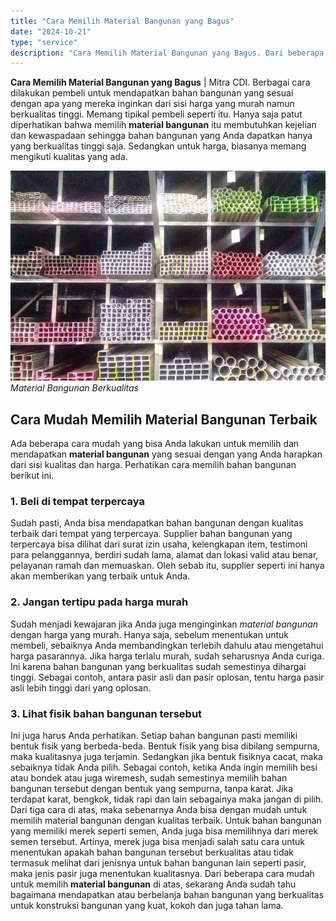 ```yaml
---
title: "Cara Memilih Material Bangunan yang Bagus"
date: "2024-10-21"
type: "service"
description: "Cara Memilih Material Bangunan yang Bagus. Dari beberapa cara mudah untuk memilih **material bangunan** di atas, sekarang Anda sudah tahu bagaimana mendapatk..."
---
```


**Cara Memilih Material Bangunan yang Bagus** | Mitra CDI. Berbagai cara dilakukan pembeli untuk mendapatkan bahan bangunan yang sesuai dengan apa yang mereka inginkan dari sisi harga yang murah namun berkualitas tinggi. Memang tipikal pembeli seperti itu. Hanya saja patut diperhatikan bahwa memilih **material bangunan** itu membutuhkan kejelian dan kewaspadaan sehingga bahan bangunan yang Anda dapatkan hanya yang berkualitas tinggi saja. Sedangkan untuk harga, biasanya memang mengikuti kualitas yang ada.

![Material Bangunan Berkualitas](/images/blog/toko-bahan-bangunan.jpg)
*Material Bangunan Berkualitas*

 ## Cara Mudah Memilih Material Bangunan Terbaik
    
Ada beberapa cara mudah yang bisa Anda lakukan untuk memilih dan mendapatkan **material bangunan** yang sesuai dengan yang Anda harapkan dari sisi kualitas dan harga. Perhatikan cara memilih bahan bangunan berikut ini.
### 1\. Beli di tempat terpercaya
Sudah pasti, Anda bisa mendapatkan bahan bangunan dengan kualitas terbaik dari tempat yang terpercaya. Supplier bahan bangunan yang terpercaya bisa dilihat dari surat izin usaha, kelengkapan item, testimoni para pelanggannya, berdiri sudah lama, alamat dan lokasi valid atau benar, pelayanan ramah dan memuaskan. Oleh sebab itu, supplier seperti ini hanya akan memberikan yang terbaik untuk Anda.
### 2\. Jangan tertipu pada harga murah
Sudah menjadi kewajaran jika Anda juga menginginkan _material bangunan_ dengan harga yang murah. Hanya saja, sebelum menentukan untuk membeli, sebaiknya Anda membandingkan terlebih dahulu atau mengetahui harga pasarannya. Jika harga terlalu murah, sudah seharusnya Anda curiga. Ini karena bahan bangunan yang berkualitas sudah semestinya dihargai tinggi. Sebagai contoh, antara pasir asli dan pasir oplosan, tentu harga pasir asli lebih tinggi dari yang oplosan.
### 3\. Lihat fisik bahan bangunan tersebut
Ini juga harus Anda perhatikan. Setiap bahan bangunan pasti memiliki bentuk fisik yang berbeda-beda. Bentuk fisik yang bisa dibilang sempurna, maka kualitasnya juga terjamin. Sedangkan jika bentuk fisiknya cacat, maka sebaiknya tidak Anda pilih. Sebagai contoh, ketika Anda ingin memilih besi atau bondek atau juga wiremesh, sudah semestinya memilih bahan bangunan tersebut dengan bentuk yang sempurna, tanpa karat. Jika terdapat karat, bengkok, tidak rapi dan lain sebagainya maka jangan di pilih.
Dari tiga cara di atas, maka sebenarnya Anda bisa dengan mudah untuk memilih material bangunan dengan kualitas terbaik. Untuk bahan bangunan yang memiliki merek seperti semen, Anda juga bisa memilihnya dari merek semen tersebut. Artinya, merek juga bisa menjadi salah satu cara untuk menentukan apakah bahan bangunan tersebut berkualitas atau tidak termasuk melihat dari jenisnya untuk bahan bangunan lain seperti pasir, maka jenis pasir juga menentukan kualitasnya.
Dari beberapa cara mudah untuk memilih **material bangunan** di atas, sekarang Anda sudah tahu bagaimana mendapatkan atau berbelanja bahan bangunan yang berkualitas untuk konstruksi bangunan yang kuat, kokoh dan juga tahan lama.
